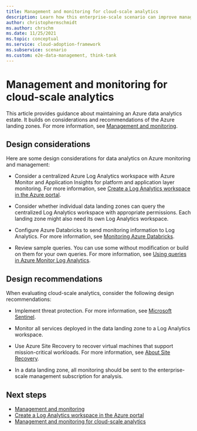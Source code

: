 ```yaml
---
title: Management and monitoring for cloud-scale analytics
description: Learn how this enterprise-scale scenario can improve management and monitoring for cloud-scale analytics in Azure.
author: christophermschmidt
ms.author: chrschm
ms.date: 11/25/2021
ms.topic: conceptual
ms.service: cloud-adoption-framework
ms.subservice: scenario
ms.custom: e2e-data-management, think-tank
---
```


# Management and monitoring for cloud-scale analytics

This article provides guidance about maintaining an Azure data analytics estate. It builds on considerations and recommendations of the Azure landing zones. For more information, see [Management and monitoring](../../ready/landing-zone/design-area/management.md).

## Design considerations

Here are some design considerations for data analytics on Azure monitoring and management:

- Consider a centralized Azure Log Analytics workspace with Azure Monitor and Application Insights for platform and application layer monitoring. For more information, see [Create a Log Analytics workspace in the Azure portal](/azure/azure-monitor/logs/quick-create-workspace).

- Consider whether individual data landing zones can query the centralized Log Analytics workspace with appropriate permissions. Each landing zone might also need its own Log Analytics workspace.

- Configure Azure Databricks to send monitoring information to Log Analytics. For more information, see [Monitoring Azure Databricks](/azure/architecture/databricks-monitoring/).

- Review sample queries. You can use some without modification or build on them for your own queries. For more information, see [Using queries in Azure Monitor Log Analytics](/azure/azure-monitor/logs/queries).

## Design recommendations

When evaluating cloud-scale analytics, consider the following design recommendations:

- Implement threat protection. For more information, see [Microsoft Sentinel](/azure/sentinel/overview).

- Monitor all services deployed in the data landing zone to a Log Analytics workspace.

- Use Azure Site Recovery to recover virtual machines that support mission-critical workloads. For more information, see [About Site Recovery](/azure/site-recovery/site-recovery-overview).

- In a data landing zone, all monitoring should be sent to the enterprise-scale management subscription for analysis.

## Next steps

- [Management and monitoring](../../ready/landing-zone/design-area/management.md)
- [Create a Log Analytics workspace in the Azure portal](/azure/azure-monitor/logs/quick-create-workspace)
- [Management and monitoring for cloud-scale analytics](./eslz-business-continuity-and-disaster-recovery.md)
